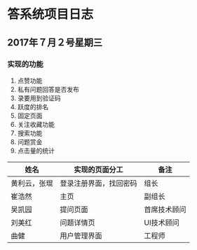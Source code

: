 # 答系统项目日志

##  2017年７月２号星期三

### 实现的功能

1. 点赞功能
2. 私有问题回答是否发布
3. 录要用到验证码
4. 跃度的排名
5. 固定页面
6. 关注收藏功能
7. 搜索功能
8. 问题赏金
9. 点击量的统计

姓名 | 实现的页面分工 | 备注
-----|------|-----
黄利云，张琨|登录注册界面，找回密码 |组长 
崔浩然|  主页| 副组长
吴凯园|提问页面|首席技术顾问
刘美红|问题详情页|UI技术顾问
曲健|用户管理界面|工程师
